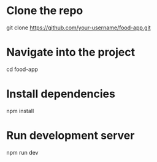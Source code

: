 # Clone the repo
git clone https://github.com/your-username/food-app.git

# Navigate into the project
cd food-app

# Install dependencies
npm install

# Run development server
npm run dev
